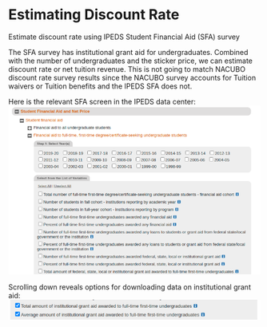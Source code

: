 # Estimating Discount Rate

Estimate discount rate using IPEDS Student Financial Aid (SFA) survey

The SFA survey has institutional grant aid for undergraduates. Combined with the number of undergraduates and the sticker price, we can estimate discount rate or net tuition revenue. This is not going to match NACUBO discount rate survey results since the NACUBO survey accounts for Tuition waivers or Tuition benefits and the IPEDS SFA does not.

Here is the relevant SFA screen in the IPEDS data center: 
![IPEDS Screenshot](img/sfa-grab1.png)

Scrolling down reveals options for downloading data on institutional grant aid:
![IPEDS Screenshot](img/sfa-grab2.png)

